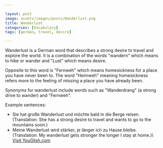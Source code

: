 ```yaml
---

layout: post
image: assets/images/posts/Wanderlust.png
title: Wanderlust
categories: [Vocabulary]
tags: [german, travel, desire]

---
```


Wanderlust is a German word that describes a strong desire to travel and explore the world. It is a combination of the words "wandern" which means to hike or wander and "Lust" which means desire. 

Opposite to this word is "Fernweh" which means homesickness for a place you have never been to. The word "Heimweh" meaning homesickness refers more to the feeling of missing a place you have already been.

Synonyms for wanderlust include words such as "Wanderdrang" (a strong drive to wander) and "Fernweh".

Example sentences:
- Sie hat große Wanderlust und möchte bald in die Berge reisen.
(Translation: She has a strong desire to travel and wants to go to the mountains soon.)
- Meine Wanderlust wird stärker, je länger ich zu Hause bleibe.
(Translation: My wanderlust gets stronger the longer I stay at home.)\ <a id="yg-widget-0" class="youglish-widget" data-query="Wanderlust" data-lang="german" data-components="8412" data-auto-start="0" data-bkg-color="theme_light" data-title="How%20to%20pronounce%20Wanderlust%20in%20German"  rel="nofollow" href="https://youglish.com">Visit YouGlish.com</a><script async src="https://youglish.com/public/emb/widget.js" charset="utf-8"></script>